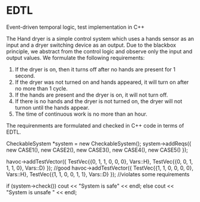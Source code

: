 # EDTL
Event-driven temporal logic, test implementation  in C++


The Hand dryer is a simple control system which uses a hands sensor as an input and a dryer switching device as an output. 
Due to the blackbox principle, we abstract from the control logic and observe only the input and output values. 
We formulate the following requirements:

1. If the dryer is on, then it turns off after no hands are present for 1 second.
2. If the dryer was not turned on and hands appeared, it will turn on after no more than 1 cycle.
3. If the hands are present and the dryer is on, it will not turn off.
4. If there is no hands and the dryer is not turned on, the dryer will not turnon until the hands appear.
5. The time of continuous work is no more than an hour.

The requirenments are formulated and checked in C++ code in terms of EDTL. 


CheckableSystem *system = new CheckableSystem();
system->addReqs({
 new CASE1(), new CASE2(), new CASE3(), new CASE4(), new CASE5()
});

havoc->addTestVector({
    TestVec{{0, 1, 1, 0, 0, 0}, Vars::H},
    TestVec{{0, 0, 1, 1, 1, 0}, Vars::D}
}); //good
havoc->addTestVector({
    TestVec{{1, 1, 0, 0, 0, 0}, Vars::H},
    TestVec{{1, 1, 0, 0, 1, 1}, Vars::D}
}); //violates some requirements

if (system->check())
    cout << "System is safe" << endl;
else
    cout << "System is unsafe " << endl;
    
    

